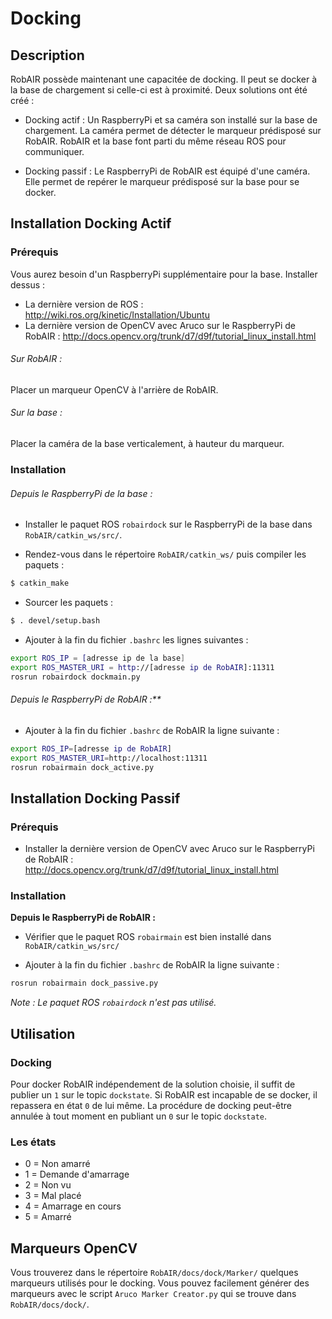 # Docking

## Description

RobAIR possède maintenant une capacitée de docking. Il peut se docker à la base de chargement si celle-ci est à proximité. Deux solutions ont été créé :

- Docking actif : Un RaspberryPi et sa caméra son installé sur la base de chargement. La caméra permet de détecter le marqueur prédisposé sur RobAIR. RobAIR et la base font parti du même réseau ROS pour communiquer.

- Docking passif : Le RaspberryPi de RobAIR est équipé d'une caméra. Elle permet de repérer le marqueur prédisposé sur la base pour se docker.

## Installation Docking Actif

### Prérequis

Vous aurez besoin d'un RaspberryPi supplémentaire pour la base.
Installer dessus :

- La dernière version de ROS : http://wiki.ros.org/kinetic/Installation/Ubuntu
- La dernière version de OpenCV avec Aruco sur le RaspberryPi de RobAIR : http://docs.opencv.org/trunk/d7/d9f/tutorial_linux_install.html

###### Sur RobAIR :

Placer un marqueur OpenCV à l'arrière de RobAIR.

###### Sur la base :

Placer la caméra de la base verticalement, à hauteur du marqueur.

### Installation

###### Depuis le RaspberryPi de la base :

- Installer le paquet ROS `robairdock` sur le RaspberryPi de la base dans `RobAIR/catkin_ws/src/`.

- Rendez-vous dans le répertoire `RobAIR/catkin_ws/` puis compiler les paquets :
```bash
$ catkin_make
```

- Sourcer les paquets :
```bash
$ . devel/setup.bash
```

- Ajouter à la fin du fichier `.bashrc` les lignes suivantes :
```bash
export ROS_IP = [adresse ip de la base]
export ROS_MASTER_URI = http://[adresse ip de RobAIR]:11311
rosrun robairdock dockmain.py
```

###### Depuis le RaspberryPi de RobAIR :**

- Ajouter à la fin du fichier `.bashrc` de RobAIR la ligne suivante :
```bash
export ROS_IP=[adresse ip de RobAIR]
export ROS_MASTER_URI=http://localhost:11311
rosrun robairmain dock_active.py
```

## Installation Docking Passif

### Prérequis

- Installer la dernière version de OpenCV avec Aruco sur le RaspberryPi de RobAIR : http://docs.opencv.org/trunk/d7/d9f/tutorial_linux_install.html

### Installation

**Depuis le RaspberryPi de RobAIR :**

- Vérifier que le paquet ROS `robairmain` est bien installé dans `RobAIR/catkin_ws/src/`

- Ajouter à la fin du fichier `.bashrc` de RobAIR la ligne suivante :
```bash
rosrun robairmain dock_passive.py
```

*Note : Le paquet ROS `robairdock` n'est pas utilisé.*

## Utilisation

### Docking

Pour docker RobAIR indépendement de la solution choisie, il suffit de publier un `1` sur le topic `dockstate`. Si RobAIR est incapable de se docker, il repassera en état `0` de lui même.
La procédure de docking peut-être annulée à tout moment en publiant un `0` sur le topic `dockstate`.

### Les états

- 0 = Non amarré
- 1 = Demande d'amarrage
- 2 = Non vu
- 3 = Mal placé
- 4 = Amarrage en cours
- 5 = Amarré

## Marqueurs OpenCV

Vous trouverez dans le répertoire `RobAIR/docs/dock/Marker/` quelques marqueurs utilisés pour le docking.
Vous pouvez facilement générer des marqueurs avec le script `Aruco Marker Creator.py` qui se trouve dans `RobAIR/docs/dock/`.


